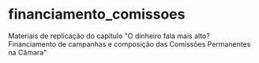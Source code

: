 # financiamento_comissoes
Materiais de replicação do capítulo "O dinheiro fala mais alto? Financiamento de campanhas e composição das Comissões Permanentes na Câmara"
